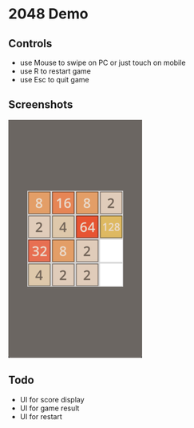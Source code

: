 # 2048 Demo

## Controls

* use Mouse to swipe on PC or just touch on mobile
* use R to restart game
* use Esc to quit game

## Screenshots

![](screenshots/screenshot.png)

## Todo

* UI for score display
* UI for game result
* UI for restart